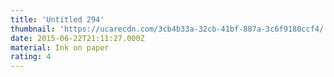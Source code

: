 ```yaml
---
title: 'Untitled 294'
thumbnail: 'https://ucarecdn.com/3cb4b33a-32cb-41bf-887a-3c6f9180ccf4/'
date: 2015-06-22T21:11:27.000Z
material: Ink on paper
rating: 4
---
```

